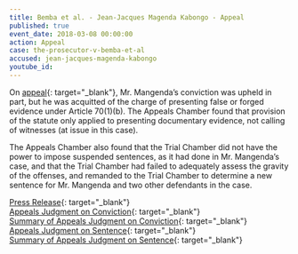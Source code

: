 ```yaml
---
title: Bemba et al. - Jean-Jacques Magenda Kabongo - Appeal
published: true
event_date: 2018-03-08 00:00:00
action: Appeal
case: the-prosecutor-v-bemba-et-al
accused: jean-jacques-magenda-kabongo
youtube_id:
---
```

On&nbsp;[appeal](https://www.icc-cpi.int/Pages/item.aspx?name=pr1362){: target="_blank"}, Mr. Mangenda’s conviction was upheld in part, but he was acquitted of the charge of presenting false or forged evidence under Article 70(1)(b). The Appeals Chamber found that provision of the statute only applied to presenting documentary evidence, not calling of witnesses (at issue in this case).

The Appeals Chamber also found that the Trial Chamber did not have the power to impose suspended sentences, as it had done in Mr. Mangenda’s case, and that the Trial Chamber had failed to adequately assess the gravity of the offenses, and remanded to the Trial Chamber to determine a new sentence for Mr. Mangenda and two other defendants in the case.

[Press Release](https://www.icc-cpi.int/Pages/item.aspx?name=pr1362){: target="_blank"}<br>[Appeals Judgment on Conviction](https://www.icc-cpi.int/CourtRecords/CR2018_01638.PDF){: target="_blank"}<br>[Summary of Appeals Judgment on Conviction](https://www.icc-cpi.int/itemsDocuments/180308-summ-judg-bembaEtAl-conviction.pdf){: target="_blank"}<br>[Appeals Judgment on Sentence](https://www.icc-cpi.int/CourtRecords/CR2018_01639.PDF){: target="_blank"}<br>[Summary of Appeals Judgment on Sentence](https://www.icc-cpi.int/itemsDocuments/180308-summ-judg-bembaEtAl-sentence.pdf){: target="_blank"}

